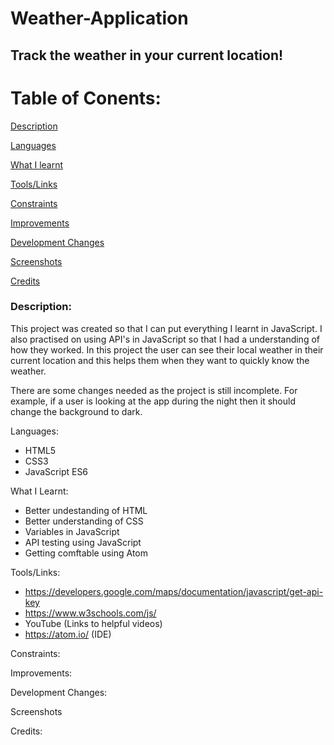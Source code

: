 # Weather-Application

## Track the weather in your current location!

# Table of Conents:

[Description](#Description)  
<a name="Description"/>

[Languages](#Languages)
<a name="Stack"/>

[What I learnt](#What_I_Learnt)  
<a name="What_I_Learnt"/>

[Tools/Links](#Tools/Links)
<a name="Tools/Links"/>

[Constraints](#Constraints)  
<a name="Constraints"/>

[Improvements](#Improvements)  
<a name="Improvements"/>

[Development Changes](#Development_Changes)  
<a name="Development_Changes"/>

[Screenshots](#Screenshots)
<a name="Screenshots"/>

[Credits](#Credits)  
<a name="Credits"/>

### Description:
This project was created so that I can put everything I learnt in JavaScript. I also practised on using API's in JavaScript so that I had a understanding of how they worked. In this project the user can see their local weather in their current location and this helps them when they want to quickly know the weather.

There are some changes needed as the project is still incomplete. For example, if a user is looking at the app during the night then it should change the background to dark.

Languages: 
- HTML5 
- CSS3
- JavaScript ES6

What I Learnt:
- Better undestanding of HTML
- Better understanding of CSS
- Variables in JavaScript
- API testing using JavaScript
- Getting comftable using Atom

Tools/Links:
- https://developers.google.com/maps/documentation/javascript/get-api-key
- https://www.w3schools.com/js/
- YouTube (Links to helpful videos)
- https://atom.io/ (IDE)


Constraints:

Improvements:

Development Changes:

Screenshots

Credits:

